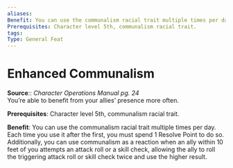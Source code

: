 ```yaml
---
aliases: 
Benefit: You can use the communalism racial trait multiple times per day. Each time you use it after the first, you must spend 1 Resolve Point to do so. Additionally, you can use communalism as a reaction when an ally within 10 feet of you attempts an attack roll or a skill check, allowing the ally to roll the triggering attack roll or skill check twice and use the higher result.
Prerequisites: Character level 5th, communalism racial trait.
tags: 
Type: General Feat
---
```


# Enhanced Communalism

**Source**:: _Character Operations Manual pg. 24_  
You’re able to benefit from your allies’ presence more often.

**Prerequisites**: Character level 5th, communalism racial trait.

**Benefit**: You can use the communalism racial trait multiple times per day. Each time you use it after the first, you must spend 1 Resolve Point to do so. Additionally, you can use communalism as a reaction when an ally within 10 feet of you attempts an attack roll or a skill check, allowing the ally to roll the triggering attack roll or skill check twice and use the higher result.
